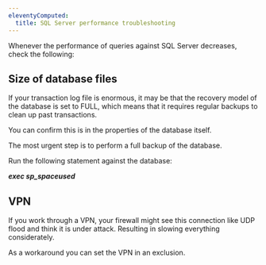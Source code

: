 ```yaml
---
eleventyComputed:
  title: SQL Server performance troubleshooting
---
```

Whenever the performance of queries against SQL Server decreases, check the following:
## Size of database files
If your transaction log file is enormous, it may be that the recovery model of the database is set to FULL, which means that it requires regular backups to clean up past transactions.  

You can confirm this is in the properties of the database itself.  

The most urgent step is to perform a full backup of the database.  

Run the following statement against the database:  

***exec sp_spaceused***
## VPN
If you work through a VPN, your firewall might see this connection like UDP flood and think it is under attack. Resulting in slowing everything considerately.  

As a workaround you can set the VPN in an exclusion.
